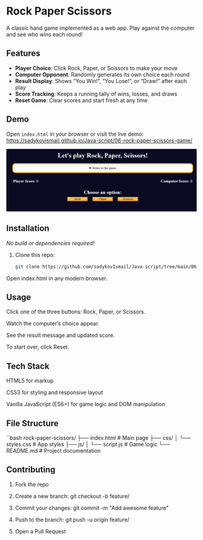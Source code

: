 # Rock Paper Scissors

A classic hand game implemented as a web app. Play against the computer and see who wins each round!

## Features

- **Player Choice**: Click Rock, Paper, or Scissors to make your move  
- **Computer Opponent**: Randomly generates its own choice each round  
- **Result Display**: Shows “You Win!”, “You Lose!”, or “Draw!” after each play  
- **Score Tracking**: Keeps a running tally of wins, losses, and draws  
- **Reset Game**: Clear scores and start fresh at any time  

## Demo

Open `index.html` in your browser or visit the live demo:  
<https://sadykovismail.github.io/Java-script/06-rock-paper-scissors-game/>

![Screenshot of the Rock Paper Scissors app](./screenshot.png)

## Installation

_No build or dependencies required!_

1. Clone this repo:  
   ```bash
   git clone https://github.com/sadykovIsmail/Java-script/tree/main/06-rock-paper-scissors-game
Open index.html in any modern browser.

## Usage
Click one of the three buttons: Rock, Paper, or Scissors.

Watch the computer’s choice appear.

See the result message and updated score.

To start over, click Reset.

## Tech Stack
HTML5 for markup

CSS3 for styling and responsive layout

Vanilla JavaScript (ES6+) for game logic and DOM manipulation

## File Structure
``bash
rock-paper-scissors/
├── index.html         # Main page
├── css/
│   └── styles.css     # App styles
├── js/
│   └── script.js        # Game logic
└── README.md          # Project documentation
## Contributing
1) Fork the repo

2) Create a new branch:
git checkout -b feature/<your-branch-name>

3) Commit your changes:
git commit -m "Add awesome feature"

4) Push to the branch:
git push -u origin feature/<your-branch-name>

5) Open a Pull Request